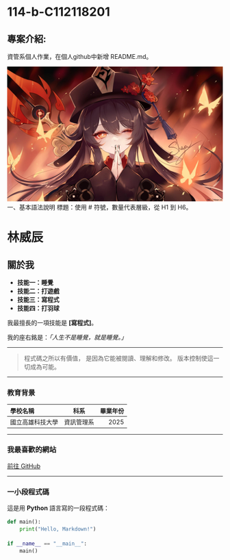 # 114-b-C112118201
## 專案介紹:
資管系個人作業，在個人github中新增 README.md。

![image](https://github.com/linchen1107/114-b-C112118201/blob/main/genshin-impact-hu-tao-wallpaper-1920x1200_6.jpg)
一、基本語法說明
標題：使用 # 符號，數量代表層級，從 H1 到 H6。

# 林威辰

## 關於我

* **技能一：睡覺**
* **技能二：打遊戲**
* **技能三：寫程式**
* **技能四：打羽球**

我最擅長的一項技能是 **[寫程式]**。

我的座右銘是：*「人生不是睡覺，就是睡覺。」*

---

> 程式碼之所以有價值， 是因為它能被閱讀、理解和修改。 版本控制使這一切成為可能。

---

### 教育背景

| 學校名稱 | 科系 | 畢業年份 |
|:---|:---:|---:|
| 國立高雄科技大學 | 資訊管理系 | 2025 |

---

### 我最喜歡的網站

[前往 GitHub](https://github.com)

---

### 一小段程式碼

這是用 **Python** 語言寫的一段程式碼：
```python
def main():
    print("Hello, Markdown!")

if __name__ == "__main__":
    main()
